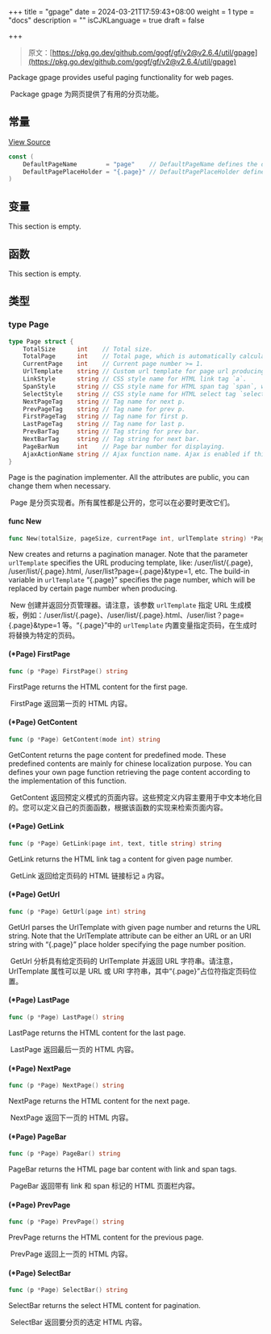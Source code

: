 +++
title = "gpage"
date = 2024-03-21T17:59:43+08:00
weight = 1
type = "docs"
description = ""
isCJKLanguage = true
draft = false

+++

> 原文：[https://pkg.go.dev/github.com/gogf/gf/v2@v2.6.4/util/gpage](https://pkg.go.dev/github.com/gogf/gf/v2@v2.6.4/util/gpage)

Package gpage provides useful paging functionality for web pages.

​	Package gpage 为网页提供了有用的分页功能。

## 常量

[View Source](https://github.com/gogf/gf/blob/v2.6.4/util/gpage/gpage.go#L38)

```go
const (
	DefaultPageName        = "page"    // DefaultPageName defines the default page name.
	DefaultPagePlaceHolder = "{.page}" // DefaultPagePlaceHolder defines the place holder for the url template.
)
```

## 变量

This section is empty.

## 函数

This section is empty.

## 类型

### type Page

```go
type Page struct {
	TotalSize      int    // Total size.
	TotalPage      int    // Total page, which is automatically calculated.
	CurrentPage    int    // Current page number >= 1.
	UrlTemplate    string // Custom url template for page url producing.
	LinkStyle      string // CSS style name for HTML link tag `a`.
	SpanStyle      string // CSS style name for HTML span tag `span`, which is used for first, current and last page tag.
	SelectStyle    string // CSS style name for HTML select tag `select`.
	NextPageTag    string // Tag name for next p.
	PrevPageTag    string // Tag name for prev p.
	FirstPageTag   string // Tag name for first p.
	LastPageTag    string // Tag name for last p.
	PrevBarTag     string // Tag string for prev bar.
	NextBarTag     string // Tag string for next bar.
	PageBarNum     int    // Page bar number for displaying.
	AjaxActionName string // Ajax function name. Ajax is enabled if this attribute is not empty.
}
```

Page is the pagination implementer. All the attributes are public, you can change them when necessary.

​	Page 是分页实现者。所有属性都是公开的，您可以在必要时更改它们。

#### func New

```go
func New(totalSize, pageSize, currentPage int, urlTemplate string) *Page
```

New creates and returns a pagination manager. Note that the parameter `urlTemplate` specifies the URL producing template, like: /user/list/{.page}, /user/list/{.page}.html, /user/list?page={.page}&type=1, etc. The build-in variable in `urlTemplate` “{.page}” specifies the page number, which will be replaced by certain page number when producing.

​	New 创建并返回分页管理器。请注意，该参数 `urlTemplate` 指定 URL 生成模板，例如：/user/list/{.page}、/user/list/{.page}.html、/user/list？page={.page}&type=1 等。“{.page}”中的 `urlTemplate` 内置变量指定页码，在生成时将替换为特定的页码。

#### (*Page) FirstPage

```go
func (p *Page) FirstPage() string
```

FirstPage returns the HTML content for the first page.

​	FirstPage 返回第一页的 HTML 内容。

#### (*Page) GetContent

```go
func (p *Page) GetContent(mode int) string
```

GetContent returns the page content for predefined mode. These predefined contents are mainly for chinese localization purpose. You can defines your own page function retrieving the page content according to the implementation of this function.

​	GetContent 返回预定义模式的页面内容。这些预定义内容主要用于中文本地化目的。您可以定义自己的页面函数，根据该函数的实现来检索页面内容。

#### (*Page) GetLink

```go
func (p *Page) GetLink(page int, text, title string) string
```

GetLink returns the HTML link tag `a` content for given page number.

​	GetLink 返回给定页码的 HTML 链接标记 `a` 内容。

#### (*Page) GetUrl

```go
func (p *Page) GetUrl(page int) string
```

GetUrl parses the UrlTemplate with given page number and returns the URL string. Note that the UrlTemplate attribute can be either an URL or an URI string with “{.page}” place holder specifying the page number position.

​	GetUrl 分析具有给定页码的 UrlTemplate 并返回 URL 字符串。请注意，UrlTemplate 属性可以是 URL 或 URI 字符串，其中“{.page}”占位符指定页码位置。

#### (*Page) LastPage

```go
func (p *Page) LastPage() string
```

LastPage returns the HTML content for the last page.

​	LastPage 返回最后一页的 HTML 内容。

#### (*Page) NextPage

```go
func (p *Page) NextPage() string
```

NextPage returns the HTML content for the next page.

​	NextPage 返回下一页的 HTML 内容。

#### (*Page) PageBar

```go
func (p *Page) PageBar() string
```

PageBar returns the HTML page bar content with link and span tags.

​	PageBar 返回带有 link 和 span 标记的 HTML 页面栏内容。

#### (*Page) PrevPage

```go
func (p *Page) PrevPage() string
```

PrevPage returns the HTML content for the previous page.

​	PrevPage 返回上一页的 HTML 内容。

#### (*Page) SelectBar

```go
func (p *Page) SelectBar() string
```

SelectBar returns the select HTML content for pagination.

​	SelectBar 返回要分页的选定 HTML 内容。